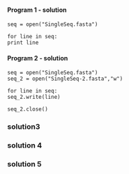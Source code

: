#### Program 1 - solution

```
seq = open("SingleSeq.fasta")

for line in seq:
print line
```

<a href="#delivering"></a>
#### Program 2 - solution

```
seq = open("SingleSeq.fasta")
seq_2 = open("SingleSeq-2.fasta","w")

for line in seq:
seq_2.write(line)

seq_2.close()
```

### solution3




### solution 4








### solution 5
